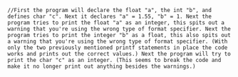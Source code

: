     //First the program will declare the float "a", the int "b", and defines char "c". Next it declares "a" = 1.55, "b" = 1. Next the program tries to print the float "a" as an integer, this spits out a warning that you're using the wrong type of format specifier. Next the program tries to print the integer "b" as a float, this also spits out a warning that you're using the wrong type of format specifier. (With only the two previously mentioned printf statements in place the code works and prints out the correct values.) Next the program will try to print the char "c" as an integer. (This seems to break the code and make it no longer print out anything besides the warnings.)
